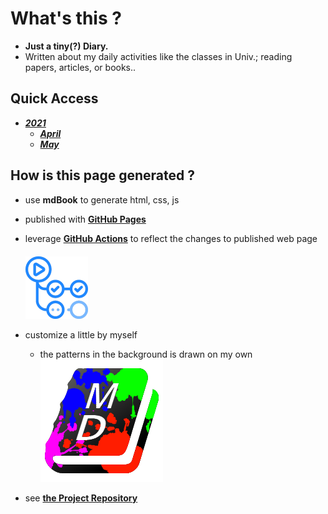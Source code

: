 # What's this ?
- **Just a tiny(?) Diary.** 
- Written about my daily activities like the classes in Univ.; reading papers, articles, or books..

## Quick Access
- [***2021***](./2021/top.md)
    - [***April***](./2021/April/top.md)
    - [***May***](./2021/May/top.md)

## How is this page generated ?
- use **mdBook** to generate html, css, js
- published with [**GitHub Pages**](https://docs.github.com/en/pages)
- leverage [**GitHub Actions**](https://github.com/features/actions) to reflect the changes to published web page  
    　  
    <img src="./img_folder/github_actions.png" alt="github_actions" width="100"/>  

- customize a little by myself
    - the patterns in the background is drawn on my own  
    ![painted mdBook](./img_folder/painted_favicon.png)  
  
- see [**the Project Repository**](https://github.com/OtsuKotsu/daily_log)


